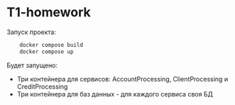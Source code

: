 # T1-homework

Запуск проекта:

```bash
    docker compose build
    docker compose up
```
Будет запущено:

- Три контейнера для сервисов: AccountProcessing, ClientProcessing и CreditProcessing
- Три контейнера для баз данных - для каждого сервиса своя БД